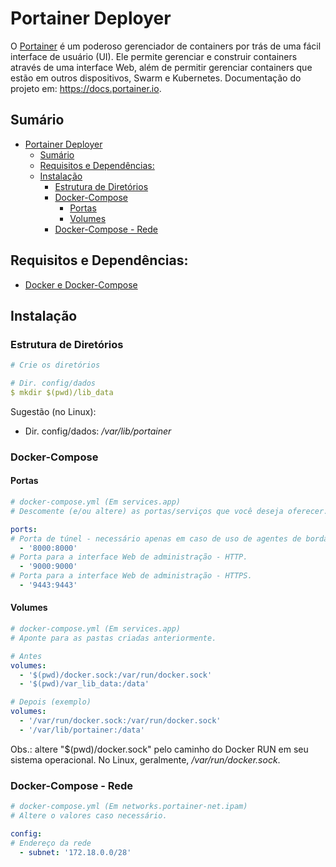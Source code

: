 # Portainer Deployer

O [Portainer](https://www.portainer.io) é um poderoso gerenciador de containers por trás de uma fácil interface de usuário (UI). Ele permite gerenciar e construir containers através de uma interface Web, além de permitir gerenciar containers que estão em outros dispositivos, Swarm e Kubernetes. Documentação do projeto em: https://docs.portainer.io.

## Sumário

- [Portainer Deployer](#portainer-deployer)
  - [Sumário](#sumário)
  - [Requisitos e Dependências:](#requisitos-e-dependências)
  - [Instalação](#instalação)
    - [Estrutura de Diretórios](#estrutura-de-diretórios)
    - [Docker-Compose](#docker-compose)
      - [Portas](#portas)
      - [Volumes](#volumes)
    - [Docker-Compose - Rede](#docker-compose---rede)


## Requisitos e Dependências:
- [Docker e Docker-Compose](https://docs.docker.com/)

## Instalação

### Estrutura de Diretórios

```yml
# Crie os diretórios

# Dir. config/dados
$ mkdir $(pwd)/lib_data
```

Sugestão (no Linux):
- Dir. config/dados: */var/lib/portainer*

### Docker-Compose

#### Portas

```yml
# docker-compose.yml (Em services.app)
# Descomente (e/ou altere) as portas/serviços que você deseja oferecer.

ports:
# Porta de túnel - necessário apenas em caso de uso de agentes de borda.
  - '8000:8000'
# Porta para a interface Web de administração - HTTP.
  - '9000:9000'
# Porta para a interface Web de administração - HTTPS.
  - '9443:9443'
```

#### Volumes

```yml
# docker-compose.yml (Em services.app)
# Aponte para as pastas criadas anteriormente.

# Antes
volumes:
  - '$(pwd)/docker.sock:/var/run/docker.sock'
  - '$(pwd)/var_lib_data:/data'

# Depois (exemplo)
volumes:
  - '/var/run/docker.sock:/var/run/docker.sock'
  - '/var/lib/portainer:/data'
```

Obs.: altere "$(pwd)/docker.sock" pelo caminho do Docker RUN em seu sistema operacional. No Linux, geralmente, */var/run/docker.sock*.

### Docker-Compose - Rede

```yml
# docker-compose.yml (Em networks.portainer-net.ipam)
# Altere o valores caso necessário. 

config:
# Endereço da rede
  - subnet: '172.18.0.0/28'
```
